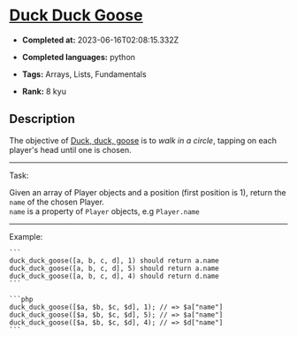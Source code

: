 # [Duck Duck Goose](https://www.codewars.com/kata/582e0e592029ea10530009ce)

- **Completed at:** 2023-06-16T02:08:15.332Z

- **Completed languages:** python

- **Tags:** Arrays, Lists, Fundamentals

- **Rank:** 8 kyu

## Description

The objective of [Duck, duck, goose](https://en.wikipedia.org/wiki/Duck,_duck,_goose) is to _walk in a circle_, tapping on each player's head until one is chosen.

----

Task:

Given an array of Player objects and a position (first position is 1), return the `name` of the chosen Player.<br>`name` is a property of `Player` objects, e.g `Player.name`

----

Example:
~~~if-not:php
```
duck_duck_goose([a, b, c, d], 1) should return a.name
duck_duck_goose([a, b, c, d], 5) should return a.name
duck_duck_goose([a, b, c, d], 4) should return d.name
```
~~~
~~~if:php
```php
duck_duck_goose([$a, $b, $c, $d], 1); // => $a["name"]
duck_duck_goose([$a, $b, $c, $d], 5); // => $a["name"]
duck_duck_goose([$a, $b, $c, $d], 4); // => $d["name"]
```
~~~